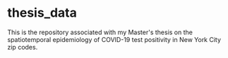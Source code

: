 # thesis_data
This is the repository associated with my Master's thesis on the spatiotemporal epidemiology of COVID-19 test positivity in New York City zip codes.
